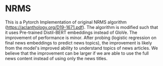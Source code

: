 # NRMS
This is a Pytorch Implementation of original NRMS algorithm (https://aclanthology.org/D19-1671.pdf). The algorithm is modified such that it uses Pre-trained Distil-BERT embeddings instead of GloVe. The improvement of performance is minor. After probing (logistic regression on final news embeddings to predict news topics), the improvement is likely from the model's improved ability to understand topics of news articles. We believe that the improvement can be larger if we are able to use the full news content instead of using only the news titles.
